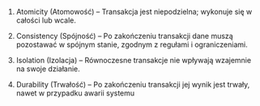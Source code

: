 1. Atomicity (Atomowość) – Transakcja jest niepodzielna; wykonuje się w całości lub wcale.
   
2. Consistency (Spójność) – Po zakończeniu transakcji dane muszą pozostawać w spójnym stanie, zgodnym z regułami i ograniczeniami.
   
3. Isolation (Izolacja) – Równoczesne transakcje nie wpływają wzajemnie na swoje działanie.

4. Durability (Trwałość) – Po zakończeniu transakcji jej wynik jest trwały, nawet w przypadku awarii systemu   